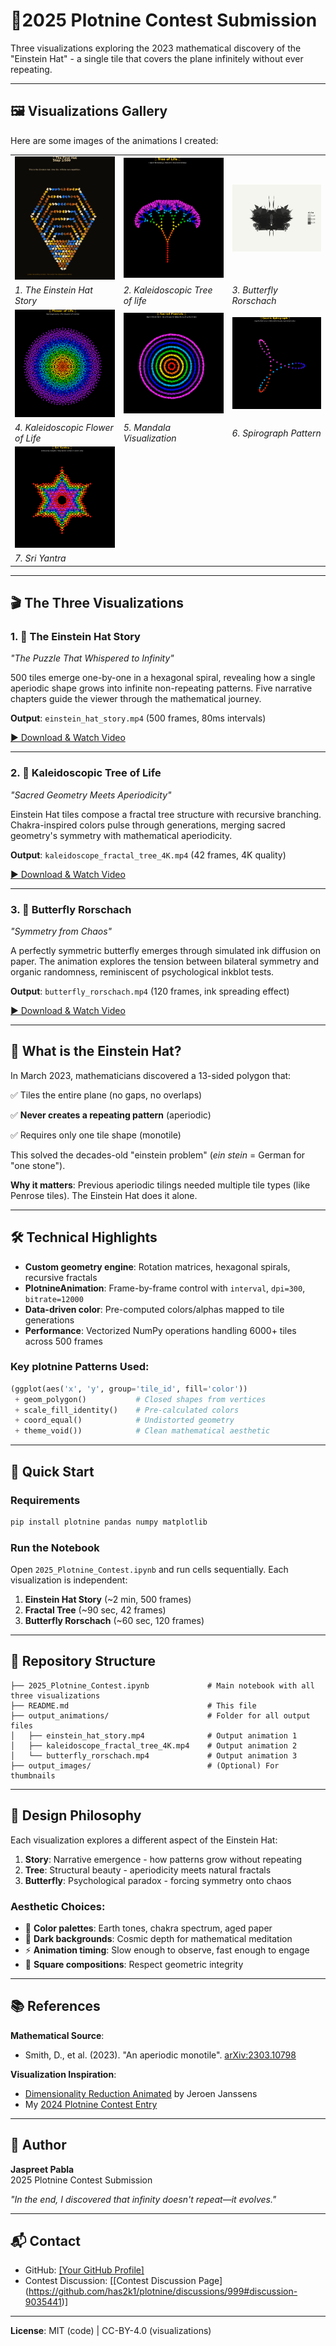# 🎨2025 Plotnine Contest Submission

Three visualizations exploring the 2023 mathematical discovery of the "Einstein Hat" - a single tile that covers the plane infinitely without ever repeating.

---

## 🖼️ Visualizations Gallery

Here are some images of the animations I created:

|   |   |   |
|---|---|---|
| ![Einstein Hat Story](output_images/einstein_hat_story.png) | ![Kaleidoscopic Tree](output_images/kaleidoscope_fractal_tree_4K.png) | ![Butterfly Rorschach](output_images/butterfly_rorschach.png) |
| _1. The Einstein Hat Story_ | _2. Kaleidoscopic Tree of life_ | _3. Butterfly Rorschach_ |
| ![Kaleidoscopic Tree of Life](output_images/kaleidoscope_flower_of_life_4K.png) | ![Mandala Visualization](output_images/kaleidoscope_mandala_4K.png) | ![Spirograph Pattern](output_images/kaleidoscope_spirograph_4K.png) |
| _4. Kaleidoscopic Flower of Life_ | _5. Mandala Visualization_ | _6. Spirograph Pattern_ |
| ![Sri Yantra](output_images/kaleidoscope_sri_yantra_4K.png) |   |   |
| _7. Sri Yantra_ |   |   |

---

## 🎬 The Three Visualizations

### 1. 🌱 The Einstein Hat Story
*"The Puzzle That Whispered to Infinity"*

500 tiles emerge one-by-one in a hexagonal spiral, revealing how a single aperiodic shape grows into infinite non-repeating patterns. Five narrative chapters guide the viewer through the mathematical journey.

**Output**: `einstein_hat_story.mp4` (500 frames, 80ms intervals)

<a href="https://github.com/PablaOO7/Plotnine-Contest-2025/blob/master/output_animations/einstein_hat_story.mp4" target="_blank">▶️ Download & Watch Video</a>

---

### 2. 🌳 Kaleidoscopic Tree of Life  
*"Sacred Geometry Meets Aperiodicity"*

Einstein Hat tiles compose a fractal tree structure with recursive branching. Chakra-inspired colors pulse through generations, merging sacred geometry's symmetry with mathematical aperiodicity.

**Output**: `kaleidoscope_fractal_tree_4K.mp4` (42 frames, 4K quality)

<a href="https://github.com/PablaOO7/Plotnine-Contest-2025/blob/master/output_animations/kaleidoscope_fractal_tree_4K.mp4" target="_blank">▶️ Download & Watch Video</a>

---

### 3. 🦋 Butterfly Rorschach
*"Symmetry from Chaos"*

A perfectly symmetric butterfly emerges through simulated ink diffusion on paper. The animation explores the tension between bilateral symmetry and organic randomness, reminiscent of psychological inkblot tests.

**Output**: `butterfly_rorschach.mp4` (120 frames, ink spreading effect)

<a href="https://github.com/PablaOO7/Plotnine-Contest-2025/blob/master/output_animations/butterfly_rorschach.mp4" target="_blank">▶️ Download & Watch Video</a>

---

## 🧩 What is the Einstein Hat?

In March 2023, mathematicians discovered a 13-sided polygon that:

✅ Tiles the entire plane (no gaps, no overlaps)

✅ **Never creates a repeating pattern** (aperiodic)

✅ Requires only one tile shape (monotile)

This solved the decades-old "einstein problem" (*ein stein* = German for "one stone").

**Why it matters**: Previous aperiodic tilings needed multiple tile types (like Penrose tiles). The Einstein Hat does it alone.

---

## 🛠️ Technical Highlights

- **Custom geometry engine**: Rotation matrices, hexagonal spirals, recursive fractals
- **PlotnineAnimation**: Frame-by-frame control with `interval`, `dpi=300`, `bitrate=12000`
- **Data-driven color**: Pre-computed colors/alphas mapped to tile generations
- **Performance**: Vectorized NumPy operations handling 6000+ tiles across 500 frames

### Key plotnine Patterns Used:
```python
(ggplot(aes('x', 'y', group='tile_id', fill='color'))
 + geom_polygon()           # Closed shapes from vertices
 + scale_fill_identity()    # Pre-calculated colors
 + coord_equal()            # Undistorted geometry
 + theme_void())            # Clean mathematical aesthetic
```

---

## 🚀 Quick Start

### Requirements
```bash
pip install plotnine pandas numpy matplotlib
```

### Run the Notebook
Open `2025_Plotnine_Contest.ipynb` and run cells sequentially. Each visualization is independent:

1. **Einstein Hat Story** (~2 min, 500 frames)
2. **Fractal Tree** (~90 sec, 42 frames)  
3. **Butterfly Rorschach** (~60 sec, 120 frames)

---

## 📁 Repository Structure

```
├── 2025_Plotnine_Contest.ipynb             # Main notebook with all three visualizations
├── README.md                               # This file
├── output_animations/                      # Folder for all output files
│   ├── einstein_hat_story.mp4              # Output animation 1
│   ├── kaleidoscope_fractal_tree_4K.mp4    # Output animation 2
│   └── butterfly_rorschach.mp4             # Output animation 3
├── output_images/                          # (Optional) For thumbnails
```

---

## 🎯 Design Philosophy

Each visualization explores a different aspect of the Einstein Hat:

1. **Story**: Narrative emergence - how patterns grow without repeating
2. **Tree**: Structural beauty - aperiodicity meets natural fractals  
3. **Butterfly**: Psychological paradox - forcing symmetry onto chaos

### Aesthetic Choices:
- 🎨 **Color palettes**: Earth tones, chakra spectrum, aged paper
- 🖤 **Dark backgrounds**: Cosmic depth for mathematical meditation
- ⚡ **Animation timing**: Slow enough to observe, fast enough to engage
- 📐 **Square compositions**: Respect geometric integrity

---

## 📚 References

**Mathematical Source**:
- Smith, D., et al. (2023). "An aperiodic monotile". [arXiv:2303.10798](https://arxiv.org/abs/2303.10798)

**Visualization Inspiration**:
- [Dimensionality Reduction Animated](https://github.com/jeroenjanssens/dimensionality-reduction-animated) by Jeroen Janssens
- My [2024 Plotnine Contest Entry](https://github.com/PablaOO7/Plotnine-Contest-2024)

---

## 👤 Author

**Jaspreet Pabla**  
2025 Plotnine Contest Submission

*"In the end, I discovered that infinity doesn't repeat—it evolves."*

---

## 📬 Contact

- GitHub: [\[Your GitHub Profile\]](https://github.com/PablaOO7)
- Contest Discussion: [\[Contest Discussion Page]\(https://github.com/has2k1/plotnine/discussions/999#discussion-9035441)]

---


**License**: MIT (code) | CC-BY-4.0 (visualizations)



